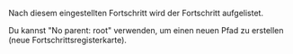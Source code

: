 Nach diesem eingestellten Fortschritt wird der Fortschritt aufgelistet.

Du kannst "No parent: root" verwenden, um einen neuen Pfad zu erstellen (neue Fortschrittsregisterkarte).